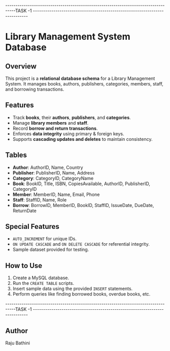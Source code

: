 

-----------------------------------------------------------------------------------TASK -1 ---------------------------------------------------------------------------

# Library Management System Database

## Overview
This project is a **relational database schema** for a Library Management System. It manages books, authors, publishers, categories, members, staff, and borrowing transactions.

## Features
- Track **books**, their **authors**, **publishers**, and **categories**.
- Manage **library members** and **staff**.
- Record **borrow and return transactions**.
- Enforces **data integrity** using primary & foreign keys.
- Supports **cascading updates and deletes** to maintain consistency.

## Tables
- **Author**: AuthorID, Name, Country  
- **Publisher**: PublisherID, Name, Address  
- **Category**: CategoryID, CategoryName  
- **Book**: BookID, Title, ISBN, CopiesAvailable, AuthorID, PublisherID, CategoryID  
- **Member**: MemberID, Name, Email, Phone  
- **Staff**: StaffID, Name, Role  
- **Borrow**: BorrowID, MemberID, BookID, StaffID, IssueDate, DueDate, ReturnDate  

## Special Features
- `AUTO_INCREMENT` for unique IDs.  
- `ON UPDATE CASCADE` and `ON DELETE CASCADE` for referential integrity.  
- Sample dataset provided for testing.

## How to Use
1. Create a MySQL database.  
2. Run the `CREATE TABLE` scripts.  
3. Insert sample data using the provided `INSERT` statements.  
4. Perform queries like finding borrowed books, overdue books, etc.

-----------------------------------------------------------------------------------TASK -1 ---------------------------------------------------------------------------

## Author
Raju Bathini
